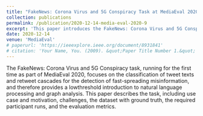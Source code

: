 ```yaml
---
title: "FakeNews: Corona Virus and 5G Conspiracy Task at MediaEval 2020"
collection: publications
permalink: /publication/2020-12-14-media-eval-2020-9
excerpt: 'This paper introduces the FakeNews: Corona Virus and 5G Conspiracy task at MediaEval 2020, which aims to classify tweet texts and retweet cascades for detecting fast-spreading misinformation using natural language processing and graph analysis.'
date: 2020-12-14
venue: 'MediaEval'
# paperurl: 'https://ieeexplore.ieee.org/document/8931841'
# citation: 'Your Name, You. (2009). &quot;Paper Title Number 1.&quot; <i>Journal 1</i>. 1(1).'
---
```

The FakeNews: Corona Virus and 5G Conspiracy task, running for the first time as part of MediaEval 2020, focuses on the classification of tweet texts and retweet cascades for the detection of fast-spreading misinformation, and therefore provides a lowthreshold introduction to natural language processing and graph analysis. This paper describes the task, including use case and motivation, challenges, the dataset with ground truth, the required participant runs, and the evaluation metrics.